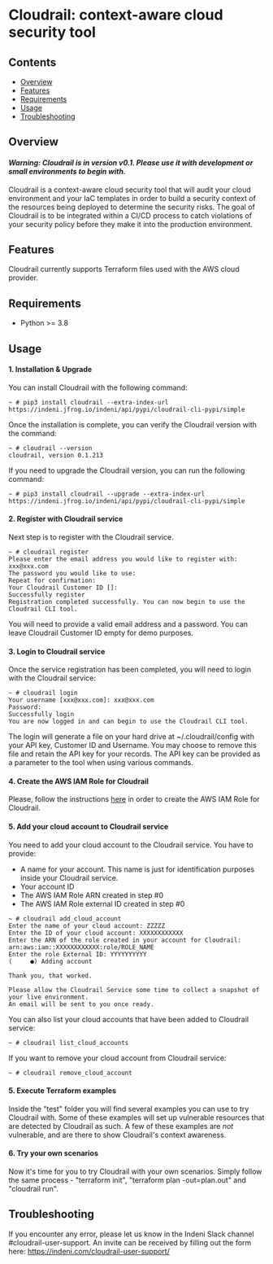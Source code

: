 # Cloudrail: context-aware cloud security tool

## Contents

- [Overview](#overview)
- [Features](#features)
- [Requirements](#requirements)
- [Usage](#usage)
- [Troubleshooting](#troubleshooting)

## Overview
#### *Warning: Cloudrail is in version v0.1. Please use it with development or small environments to begin with.*
Cloudrail is a context-aware cloud security tool that will audit your cloud environment and your IaC templates in order to build a security context of the resources being deployed to determine the security risks. 
The goal of Cloudrail is to be integrated within a CI/CD process to catch violations of your security policy before they make it into the production environment.

## Features
Cloudrail currently supports Terraform files used with the AWS cloud provider.

## Requirements
- Python >= 3.8

## Usage
#### 1. Installation & Upgrade
You can install Cloudrail with the following command:
```
~ # pip3 install cloudrail --extra-index-url https://indeni.jfrog.io/indeni/api/pypi/cloudrail-cli-pypi/simple
```
Once the installation is complete, you can verify the Cloudrail version with the command:
```
~ # cloudrail --version
cloudrail, version 0.1.213
```
If you need to upgrade the Cloudrail version, you can run the following command:
```
~ # pip3 install cloudrail --upgrade --extra-index-url https://indeni.jfrog.io/indeni/api/pypi/cloudrail-cli-pypi/simple
```


#### 2. Register with Cloudrail service
Next step is to register with the Cloudrail service.
```
~ # cloudrail register
Please enter the email address you would like to register with: xxx@xxx.com
The password you would like to use: 
Repeat for confirmation: 
Your Cloudrail Customer ID []: 
Successfully register
Registration completed successfully. You can now begin to use the Cloudrail CLI tool.
```
You will need to provide a valid email address and a password. You can leave Cloudrail Customer ID empty for demo purposes.


#### 3. Login to Cloudrail service
Once the service registration has been completed, you will need to login with the Cloudrail service:
```
~ # cloudrail login
Your username [xxx@xxx.com]: xxx@xxx.com
Password: 
Successfully login
You are now logged in and can begin to use the Cloudrail CLI tool.
```

The login will generate a file on your hard drive at ~/.cloudrail/config with your API key, Customer ID and Username.
You may choose to remove this file and retain the API key for your records. The API key can be provided as a parameter to the tool when using various commands.


#### 4. Create the AWS IAM Role for Cloudrail
Please, follow the instructions [here](docs/cloudrail-role/README-md) in order to create the AWS IAM Role for Cloudrail.


#### 5. Add your cloud account to Cloudrail service
You need to add your cloud account to the Cloudrail service. You have to provide:
- A name for your account. This name is just for identification purposes inside your Cloudrail service.
- Your account ID
- The AWS IAM Role ARN created in step #0
- The AWS IAM Role external ID created in step #0
```
~ # cloudrail add_cloud_account
Enter the name of your cloud account: ZZZZZ
Enter the ID of your cloud account: XXXXXXXXXXXX
Enter the ARN of the role created in your account for Cloudrail: arn:aws:iam::XXXXXXXXXXXX:role/ROLE_NAME
Enter the role External ID: YYYYYYYYYY
(     ●) Adding account

Thank you, that worked.

Please allow the Cloudrail Service some time to collect a snapshot of your live environment.
An email will be sent to you once ready.
```

You can also list your cloud accounts that have been added to Cloudrail service:
```
~ # cloudrail list_cloud_accounts
```

If you want to remove your cloud account from Cloudrail service:
```
~ # cloudrail remove_cloud_account
```

#### 5. Execute Terraform examples
Inside the "test" folder you will find several examples you can use to try Cloudrail with. Some of these examples will set up vulnerable resources that are detected by Cloudrail as such. A few of these examples are _not_ vulnerable, and are there to show Cloudrail's context awareness.

#### 6. Try your own scenarios
Now it's time for you to try Cloudrail with your own scenarios. Simply follow the same process - "terraform init", "terraform plan -out=plan.out" and "cloudrail run".

## Troubleshooting
If you encounter any error, please let us know in the Indeni Slack channel #cloudrail-user-support. An invite can be received by filling out the form here: https://indeni.com/cloudrail-user-support/
